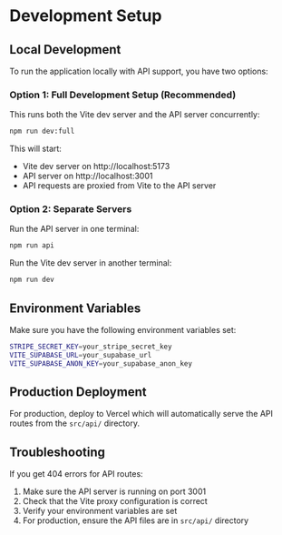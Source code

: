 # Development Setup

## Local Development

To run the application locally with API support, you have two options:

### Option 1: Full Development Setup (Recommended)

This runs both the Vite dev server and the API server concurrently:

```bash
npm run dev:full
```

This will start:
- Vite dev server on http://localhost:5173
- API server on http://localhost:3001
- API requests are proxied from Vite to the API server

### Option 2: Separate Servers

Run the API server in one terminal:
```bash
npm run api
```

Run the Vite dev server in another terminal:
```bash
npm run dev
```

## Environment Variables

Make sure you have the following environment variables set:

```bash
STRIPE_SECRET_KEY=your_stripe_secret_key
VITE_SUPABASE_URL=your_supabase_url
VITE_SUPABASE_ANON_KEY=your_supabase_anon_key
```

## Production Deployment

For production, deploy to Vercel which will automatically serve the API routes from the `src/api/` directory.

## Troubleshooting

If you get 404 errors for API routes:
1. Make sure the API server is running on port 3001
2. Check that the Vite proxy configuration is correct
3. Verify your environment variables are set
4. For production, ensure the API files are in `src/api/` directory
